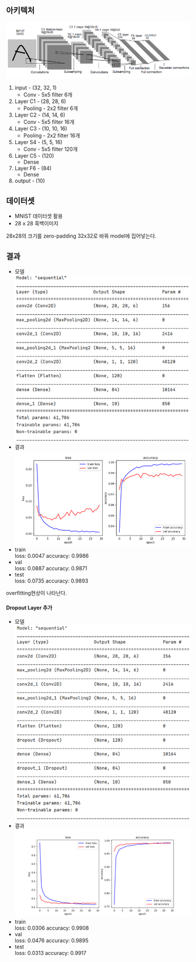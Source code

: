 ## 아키텍처
![LeNet-5_architecture](img/img.png)

1. input - (32, 32, 1)
    - Conv - 5x5 filter 6개
2. Layer C1 - (28, 28, 6)
    - Pooling - 2x2 filter 6개
3. Layer C2 - (14, 14, 6)
    - Conv - 5x5 filter 16개
4. Layer C3 - (10, 10, 16)
    - Pooling - 2x2 filter 16개
5. Layer S4 - (5, 5, 16)
    - Conv - 5x5 filter 120개
6. Layer C5 - (120)
    - Dense
7. Layer F6 - (84)
    - Dense
8. output - (10)

## 데이터셋
- MNIST 데이터셋 활용
- 28 x 28 흑백이미지

28x28의 크기를 zero-padding 32x32로 바꿔 model에 집어넣는다. 


## 결과
- 모델
![summary1](img/summary.png)
- 결과
![result1](img/result1.png)
- train <br>
    loss: 0.0047  accuracy: 0.9986 
- val   <br>
    loss: 0.0887  accuracy: 0.9871
- test  <br>
    loss: 0.0735  accuracy: 0.9893
    
overfitting현상이 나타난다.

#### Dropout Layer 추가
- 모델
![summary2](img/summary2.png)
- 결과
![result2](img/result2.png)
- train <br>
    loss: 0.0306  accuracy: 0.9908 
- val   <br>
    loss: 0.0476  accuracy: 0.9895
- test  <br>
    loss: 0.0313  accuracy: 0.9917
